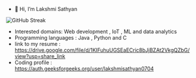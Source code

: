- 👋 Hi, I’m Lakshmi Sathyan

![GitHub Streak](https://github-readme-streak-stats.herokuapp.com/?user=lakki0704)

- Interested domains: Web development , IoT , ML and data analytics
- Programming languages : Java , Python and C
- link to my resume : https://drive.google.com/file/d/1KIFuhuUGSEaECric8bJjBZAt2VkgQZbG/view?usp=share_link
- Coding profile : https://auth.geeksforgeeks.org/user/lakshmisathyan0704



